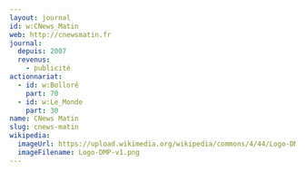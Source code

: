 ```yaml
---
layout: journal
id: w:CNews_Matin
web: http://cnewsmatin.fr
journal:
  depuis: 2007
  revenus:
    - publicité
actionnariat:
  - id: w:Bolloré
    part: 70
  - id: w:Le_Monde
    part: 30
name: CNews Matin
slug: cnews-matin
wikipedia:
  imageUrl: https://upload.wikimedia.org/wikipedia/commons/4/44/Logo-DMP-v1.png
  imageFilename: Logo-DMP-v1.png
---
```


